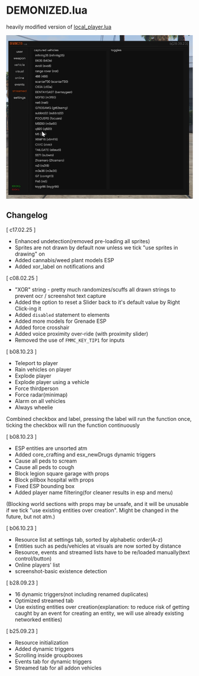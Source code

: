 # DEMONIZED.lua
heavily modified version of [local_player.lua](https://github.com/nertigel/local_player.lua)

![image](image.png)

## Changelog

[ c17.02.25 ]
- Enhanced undetection(removed pre-loading all sprites)
- Sprites are not drawn by default now unless we tick "use sprites in drawing" on
- Added cannabis/weed plant models ESP
- Added xor_label on notifications and 

[ c08.02.25 ]
- "XOR" string - pretty much randomizes/scuffs all drawn strings to prevent ocr / screenshot text capture
- Added the option to reset a Slider back to it's default value by Right Click-ing it
- Added `disabled` statement to elements
- Added more models for Grenade ESP
- Added force crosshair
- Added voice proximity over-ride (with proximity slider)
- Removed the use of `FMMC_KEY_TIP1` for inputs

[ b08.10.23 ]
- Teleport to player
- Rain vehicles on player
- Explode player
- Explode player using a vehicle
- Force thirdperson
- Force radar(minimap)
- Alarm on all vehicles
- Always wheelie

 Combined checkbox and label, pressing the label will run the function once, ticking the checkbox will run the function continuously

[ b08.10.23 ]
- ESP entities are unsorted atm
- Added core_crafting and esx_newDrugs dynamic triggers
- Cause all peds to scream
- Cause all peds to cough
- Block legion square garage with props
- Block pillbox hospital with props
- Fixed ESP bounding box
- Added player name filtering(for cleaner results in esp and menu)

(Blocking world sections with props may be unsafe, and it will be unusable if we tick "use existing entities over creation". Might be changed in the future, but not atm.)

[ b06.10.23 ]
- Resource list at settings tab, sorted by alphabetic order(A-z)
- Entities such as peds/vehicles at visuals are now sorted by distance
- Resource, events and streamed lists have to be re/loaded manually(text control/button)
- Online players' list
- screenshot-basic existence detection

[ b28.09.23 ]
- 16 dynamic triggers(not including renamed duplicates)
- Optimized streamed tab
- Use existing entities over creation(explanation: to reduce risk of getting caught by an event for creating an entity, we will use already existing networked entities)

[ b25.09.23 ]
- Resource initialization
- Added dynamic triggers
- Scrolling inside groupboxes
- Events tab for dynamic triggers
- Streamed tab for all addon vehicles
